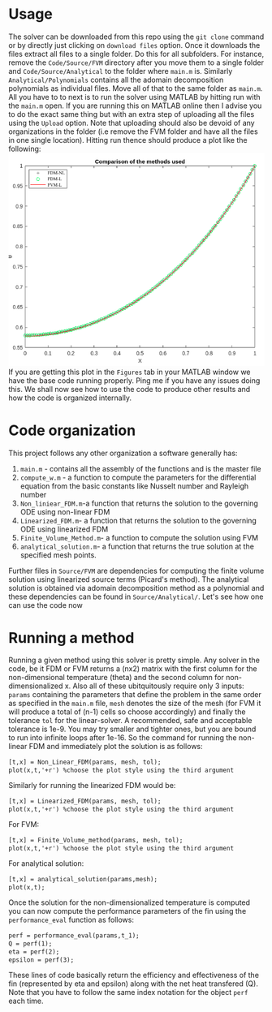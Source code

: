 # Usage
The solver can be downloaded from this repo using the ```git clone``` command or by directly just clicking on ```download files``` option. Once it downloads the files extract all files to a single folder. Do this for all subfolders. For instance, remove the ```Code/Source/FVM``` directory after you move them to a single folder and ```Code/Source/Analytical``` to the folder where ```main.m``` is. Similarly ```Analytical/Polynomials``` contains all the adomain decomposition polynomials as individual files. Move all of that to the same folder as ```main.m```. All you have to to next is to run the solver using MATLAB by hitting run with the ```main.m``` open. If you are running this on MATLAB online then I advise you to do the exact same thing but with an extra step of uploading all the files using the ```Upload``` option. Note that uploading should also be devoid of any organizations in the folder (i.e remove the FVM folder and have all the files in one single location). Hitting run thence should produce a plot like the following: \
![plot](https://github.com/RSuryaNarayan/CFD_MEPE11/blob/main/Group%20Assignment/Results/final_compare.png) \
If you are getting this plot in the ```Figures``` tab in your MATLAB window we have the base code running properly. Ping me if you have any issues doing this. We shall now see how to use the code to produce other results and how the code is organized internally. 
# Code organization
This project follows any other organization a software generally has:
1. ```main.m``` - contains all the assembly of the functions and is the master file 
2. ```compute_w.m``` - a function to compute the parameters for the differential equation from the basic constants like Nusselt number and Rayleigh number
3. ```Non_liniear_FDM.m```-a function that returns the solution to the governing ODE using non-linear FDM 
4. ```Linearized_FDM.m```- a function that returns the solution to the governing ODE using linearized FDM
5. ```Finite_Volume_Method.m```- a function to compute the solution using FVM
6. ```analytical_solution.m```- a function that returns the true solution at the specified mesh points.

Further files in ```Source/FVM``` are dependencies for computing the finite volume solution using linearized source terms (Picard's method). The analytical solution is obtained via adomain decomposition method as a polynomial and these dependencies can be found in ```Source/Analytical/```. Let's see how one can use the code now 
# Running a method 
Running a given method using this solver is pretty simple. Any solver in the code, be it FDM or FVM returns a (nx2) matrix with the first column for the non-dimensional temperature (theta) and the second column for non-dimensionalized x. Also all of these ubitquitously require only 3 inputs: ```params``` containing the parameters that define the problem in the same order as specified in the ```main.m``` file, ```mesh``` denotes the size of the mesh (for FVM it will produce a total of (n-1) cells so choose accordingly) and finally the tolerance ```tol``` for the linear-solver. A recommended, safe and acceptable tolerance is 1e-9. You may try smaller and tighter ones, but you are bound to run into infinite loops after 1e-16. So the command for running the non-linear FDM and immediately plot the solution is as follows:
```
[t,x] = Non_Linear_FDM(params, mesh, tol);
plot(x,t,'+r') %choose the plot style using the third argument
```
Similarly for running the linearized FDM would be: 
```
[t,x] = Linearized_FDM(params, mesh, tol);
plot(x,t,'+r') %choose the plot style using the third argument
```
For FVM: 
```
[t,x] = Finite_Volume_method(params, mesh, tol);
plot(x,t,'+r') %choose the plot style using the third argument
```
For analytical solution:
```
[t,x] = analytical_solution(params,mesh);
plot(x,t);
```
Once the solution for the non-dimensionalized temperature is computed you can now compute the performance parameters of the fin using the ```performance_eval``` function as follows: 
```
perf = performance_eval(params,t_1);
Q = perf(1);
eta = perf(2);
epsilon = perf(3);
```
These lines of code basically return the efficiency and effectiveness of the fin (represented by eta and epsilon) along with the net heat transfered (Q). Note that you have to follow the same index notation for the object ```perf``` each time. 
